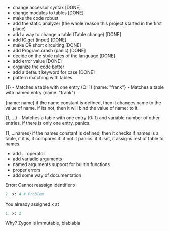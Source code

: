 - change accessor syntax [DONE]
- change modules to tables [DONE]
- make the code robust
- add the static analyzer (the whole reason this project started in the first place)
- add a way to change a table (Table.change) [DONE]
- add IO.get (input) [DONE]
- make OR short circuiting [DONE]
- add Program.crash (panic) [DONE]
- decide on the style rules of the language [DONE]
- add error value [DONE]
- organize the code better
- add a default keyword for case [DONE]
- pattern matching with tables

{1} - Matches a table with one entry (O: 1)
{name: "frank"} - Matches a table with named entry (name: "frank")

{name: name}
if the name constant is defined, then it changes name to the value of name.
if its not, then it will bind the value of name: to it.

{1, ...} - Matches a table with one entry (0: 1) and variable number of other entries. if there is only one entry, panics.

{1, ...names}
if the names constant is defined, then it checks if names is a table, if it is, it compares it. if not it panics.
if it isnt, it assigns rest of table to names.

- add ... operator
- add variadic arguments
- named arguments support for builtin functions
- proper errors
- add some way of documentation

Error: Cannot reassign identifier x

```python
2. x: 4 # Problem
```
You already assigned x at
```python
1. x: 2
```

Why?
Zygon is immutable, blablabla
